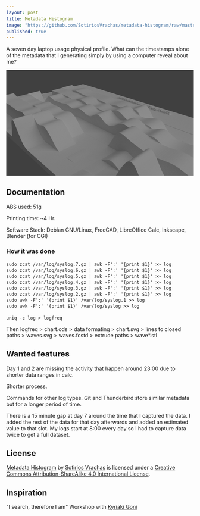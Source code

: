 ```yaml
---
layout: post
title: Metadata Histogram
image: "https://github.com/SotiriosVrachas/metadata-histogram/raw/master/cgi.jpg"
published: true
---
```

A seven day laptop usage physical profile. What can the timestamps alone of the metadata that I generating simply by using a computer reveal about me?

<!-- more -->
![Metadata Histogram/CGI](https://github.com/SotiriosVrachas/metadata-histogram/raw/master/cgi.jpg "Metadata Histogram/CGI")

## Documentation
ABS used: 51g

Printing time: ~4 Hr.

Software Stack: Debian GNU/Linux, FreeCAD, LibreOffice Calc, Inkscape, Blender
(for CGI)

### How it was done

```
sudo zcat /var/log/syslog.7.gz | awk -F':' '{print $1}' >> log
sudo zcat /var/log/syslog.6.gz | awk -F':' '{print $1}' >> log
sudo zcat /var/log/syslog.5.gz | awk -F':' '{print $1}' >> log
sudo zcat /var/log/syslog.4.gz | awk -F':' '{print $1}' >> log
sudo zcat /var/log/syslog.3.gz | awk -F':' '{print $1}' >> log
sudo zcat /var/log/syslog.2.gz | awk -F':' '{print $1}' >> log
sudo awk -F':' '{print $1}' /var/log/syslog.1 >> log
sudo awk -F':' '{print $1}' /var/log/syslog >> log

uniq -c log > logfreq
```
Then logfreq > chart.ods > data formating > chart.svg > lines to closed paths > waves.svg > waves.fcstd > extrude paths > wave*.stl

## Wanted features
Day 1 and 2 are missing the activity that happen around 23:00 due to shorter
data ranges in calc.

Shorter process.

Commands for other log types. Git and Thunderbird store similar metadata
but for a longer period of time.

There is a 15 minute gap at day 7 around the time that I captured the data. I added the rest of the data for that day afterwards and added an estimated value to that slot. My logs start at 8:00 every day so I had to capture data twice to get a full dataset.

## License
[Metadata Histogram](http://www.vrachas.com/metadata-histogram) by [Sotirios Vrachas](http://www.vrachas.com/) is licensed under a [Creative Commons Attribution-ShareAlike 4.0 International License](https://creativecommons.org/licenses/by-sa/4.0/).

## Inspiration
"I search, therefore I am" Workshop with [Kyriaki Goni](http://kyriakigoni.com)
